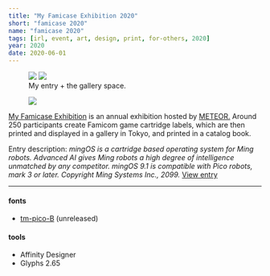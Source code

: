 ```yaml
---
title: "My Famicase Exhibition 2020"
short: "famicase 2020"
name: "famicase 2020"
tags: [irl, event, art, design, print, for-others, 2020]
year: 2020
date: 2020-06-01
---
```


<figure>
  <div class="img2">
    <img src="{{ site.baseurl }}/assets/img/ming.jpg">
    <img src="{{ site.baseurl }}/assets/img/fami.jpg">
  </div>
  <figcaption>
    My entry + the gallery space.
  </figcaption>
</figure>

<figure class="float right">
  <img src="{{ site.baseurl }}/assets/img/famicase-mockup.png">
  <!-- <figcaption>
    mingOS cartridge in detail.
  </figcaption> -->
</figure>

[My Famicase Exhibition](http://famicase.com/) is an annual exhibition hosted by [METEOR.](https://super-meteor.com/) Around 250 participants create Famicom game cartridge labels, which are then printed and displayed in a gallery in Tokyo, and printed in a catalog book.

Entry description: *mingOS is a cartridge based operating system for Ming robots. Advanced AI gives Ming robots a high degree of intelligence unmatched by any competitor. mingOS 9.1 is compatible with Pico robots, mark 3 or later. Copyright Ming Systems Inc., 2099.* [View entry](https://famicase.com/20/softs/096.html)

* * *

#### fonts
- [tm-pico-B](/work/type/#pico-b) (unreleased)

#### tools
- Affinity Designer
- Glyphs 2.65